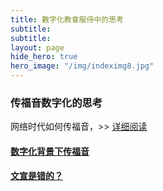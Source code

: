 ```yaml
---
title: 數字化教會服侍中的思考
subtitle: 
subtitle:
layout: page
hide_hero: true
hero_image: "/img/indeximg8.jpg"
---
```


### 传福音数字化的思考

网络时代如何传福音，>>  [详细阅读](/preaching/)

#### [数字化背景下传福音]()

#### [文宣是错的？]()
